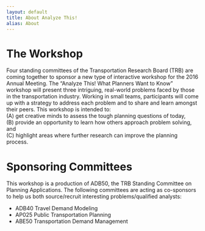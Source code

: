 ```yaml
---
layout: default
title: About Analyze This!
alias: About
---
```

# The Workshop

Four standing committees of the Transportation Research Board (TRB) are coming together
to sponsor a new type of interactive workshop for the 2016 Annual Meeting.  The “Analyze
This! What Planners Want to Know” workshop will present three intriguing,
real-world problems faced by those in the transportation industry.  Working in small teams,
participants will come up with a strategy to address each problem and to share and learn
amongst their peers.  This workshop is intended to:  
(A) get creative minds to assess the tough planning questions of today,  
(B) provide an opportunity to learn how others approach problem solving, and  
(C) highlight areas where further research can improve the planning process.

# Sponsoring Committees

This workshop is a production of ADB50, the TRB Standing Committee on Planning Applications. The following committees are acting as co-sponsors to help us both source/recruit interesting problems/qualified analysts:

* ADB40 Travel Demand Modeling
* AP025 Public Transportation Planning
* ABE50 Transportation Demand Management
